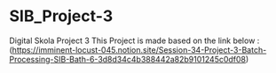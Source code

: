 # SIB_Project-3
Digital Skola Project 3
This Project is made based on the link below :
(https://imminent-locust-045.notion.site/Session-34-Project-3-Batch-Processing-SIB-Bath-6-3d8d34c4b388442a82b9101245c0df08)
